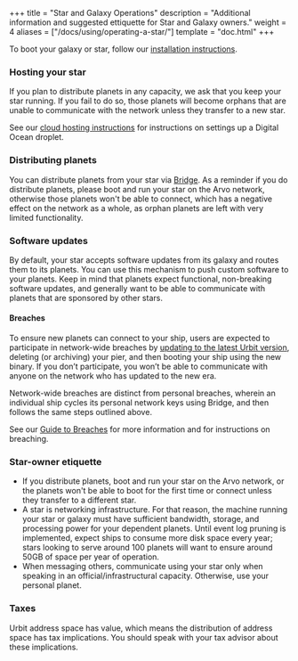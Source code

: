 +++
title = "Star and Galaxy Operations"
description = "Additional information and suggested ettiquette for Star and Galaxy owners."
weight = 4
aliases = ["/docs/using/operating-a-star/"]
template = "doc.html"
+++

To boot your galaxy or star, follow our [installation instructions](@/getting-started.md).

### Hosting your star

If you plan to distribute planets in any capacity, we ask that you keep your star
running. If you fail to do so, those planets will become orphans that are unable
to communicate with the network unless they transfer to a new star.

See our [cloud hosting instructions](@/using/os/hosting.md) for
instructions on settings up a Digital Ocean droplet.

### Distributing planets

You can distribute planets from your star via [Bridge](https://bridge.urbit.org/). As a reminder if you do distribute planets, please boot and run your star on the Arvo network, otherwise those planets won't be able to connect, which has a negative effect on the network as a whole, as orphan planets are left with very limited functionality.

### Software updates

By default, your star accepts software updates from its galaxy and routes them to its planets. You can use this mechanism to push custom software to your planets. Keep in mind that planets expect functional, non-breaking software updates, and generally want to be able to communicate with planets that are sponsored by other stars.

#### Breaches

To ensure new planets can connect to your ship, users are expected to participate in network-wide breaches by [updating to the latest Urbit version](@/getting-started.md), deleting (or archiving) your pier, and then booting your ship using the new binary. If you don’t participate, you won’t be able to communicate with anyone on the network who has updated to the new era.

Network-wide breaches are distinct from personal breaches, wherein an individual ship cycles its personal network keys using Bridge, and then follows the same steps outlined above.

See our [Guide to Breaches](https://urbit.org/docs/tutorials/guide-to-breaches) for more information and for instructions on breaching.

### Star-owner etiquette

- If you distribute planets, boot and run your star on the Arvo network, or the
  planets won't be able to boot for the first time or connect unless they
  transfer to a different star.
- A star is networking infrastructure. For that reason, the machine running your star or galaxy must have sufficient bandwidth, storage, and processing power for your dependent planets. Until event log pruning is implemented, expect ships to consume more disk space every year; stars looking to serve around 100 planets will want to ensure around 50GB of space per year of operation.
- When messaging others, communicate using your star only when speaking in an official/infrastructural capacity. Otherwise, use your personal planet.

### Taxes

Urbit address space has value, which means the distribution of address space has tax implications. You should speak with your tax advisor about these implications.
